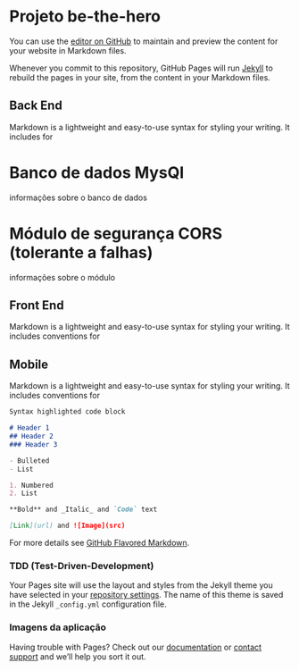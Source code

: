 # Projeto be-the-hero

You can use the [editor on GitHub](https://github.com/irrigador/ProjetoOng/edit/gh-pages/index.md) to maintain and preview the content for your website in Markdown files.

Whenever you commit to this repository, GitHub Pages will run [Jekyll](https://jekyllrb.com/) to rebuild the pages in your site, from the content in your Markdown files.

## Back End

Markdown is a lightweight and easy-to-use syntax for styling your writing. It includes  for

# Banco de dados MysQl

informações sobre o banco de dados

# Módulo de segurança CORS (tolerante a falhas)

informações sobre o módulo
         
## Front End

Markdown is a lightweight and easy-to-use syntax for styling your writing. It includes conventions for

## Mobile

Markdown is a lightweight and easy-to-use syntax for styling your writing. It includes conventions for



```markdown
Syntax highlighted code block

# Header 1
## Header 2
### Header 3

- Bulleted
- List

1. Numbered
2. List

**Bold** and _Italic_ and `Code` text

[Link](url) and ![Image](src)
```

For more details see [GitHub Flavored Markdown](https://guides.github.com/features/mastering-markdown/).

### TDD (Test-Driven-Development)

Your Pages site will use the layout and styles from the Jekyll theme you have selected in your [repository settings](https://github.com/irrigador/ProjetoOng/settings/pages). The name of this theme is saved in the Jekyll `_config.yml` configuration file.

### Imagens da aplicação

Having trouble with Pages? Check out our [documentation](https://docs.github.com/categories/github-pages-basics/) or [contact support](https://support.github.com/contact) and we’ll help you sort it out.
